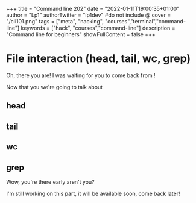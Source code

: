 +++
title = "Command line 202"
date = "2022-01-11T19:00:35+01:00"
author = "Lp1"
authorTwitter = "lp1dev" #do not include @
cover = "/cli101.png"
tags = ["meta", "hacking", "courses","terminal","command-line"]
keywords = ["hack", "courses","command-line"]
description = "Command line for beginners"
showFullContent = false
+++

# File interaction (head, tail, wc, grep)

Oh, there you are! I was waiting for you to come back from [](./201)!

Now that you we're going to talk about

## head

## tail

## wc

## grep


Wow, you're there early aren't you?

I'm still working on this part, it will be available soon, come back later!